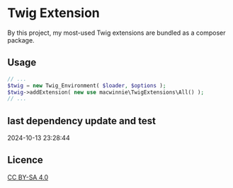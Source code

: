 # Twig Extension

By this project, my most-used Twig extensions are bundled as a composer package.

## Usage

```php
// ...
$twig = new Twig_Environment( $loader, $options );
$twig->addExtension( new use macwinnie\TwigExtensions\All() );
// ...
```

## last dependency update and test

2024-10-13 23:28:44

## Licence

[CC BY-SA 4.0](https://creativecommons.org/licenses/by-sa/4.0/deed.en)
